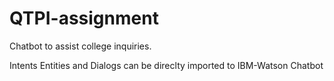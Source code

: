 # QTPI-assignment

Chatbot to assist college inquiries.

Intents Entities and Dialogs can be direclty imported to IBM-Watson Chatbot
